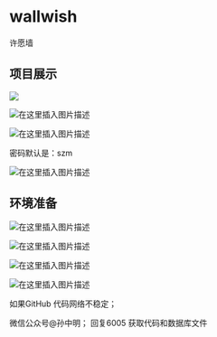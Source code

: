 # wallwish
许愿墙


## 项目展示
![](https://img-blog.csdnimg.cn/becadbe688164ecc862c3d26342546f2.png)

![在这里插入图片描述](https://img-blog.csdnimg.cn/7eb2d7dea508490d840c701048c8b09b.png)


![在这里插入图片描述](https://img-blog.csdnimg.cn/df8ea529cd984f9a955a091c47e294c6.png)

密码默认是：szm

![在这里插入图片描述](https://img-blog.csdnimg.cn/68cffb0ed9f2421d98af2e85176f273c.png)


## 环境准备
![在这里插入图片描述](https://img-blog.csdnimg.cn/6146ec67d03d4c15ba068b4d34b1701a.png)

![在这里插入图片描述](https://img-blog.csdnimg.cn/34f4cf52cc414b5f96a8e62fb85dfd7a.png)

![在这里插入图片描述](https://img-blog.csdnimg.cn/4bede642adf9447baaa4e54c8dd11ae4.png)


![在这里插入图片描述](https://img-blog.csdnimg.cn/d0ba9c53f5da4029ab1cb92af85d2147.png)



如果GitHub 代码网络不稳定；


微信公众号@孙中明； 回复6005 获取代码和数据库文件
